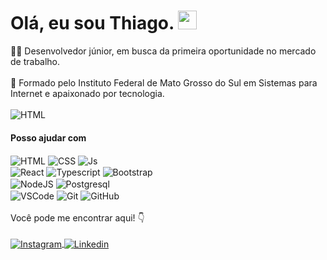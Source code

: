 # Olá, eu sou Thiago. <img src="https://media.giphy.com/media/hvRJCLFzcasrR4ia7z/giphy.gif" width="30">

🧑‍💻 Desenvolvedor júnior, em busca da primeira oportunidade no mercado de trabalho. <br><br>
📝 Formado pelo Instituto Federal de Mato Grosso do Sul em Sistemas para Internet e apaixonado por tecnologia. <br><br>
<img align="center" alt="HTML" src="https://img.shields.io/badge/⚪%20Disponível%20para%20trabalhar-2EA043&logoColor=white">
#### Posso ajudar com 
<div align="left">
 <img align="center" alt="HTML" src="https://img.shields.io/badge/HTML5-E34F26?style=for-the-badge&logo=html5&logoColor=white">
 <img align="center" alt="CSS" src="https://img.shields.io/badge/CSS3-1572B6?style=for-the-badge&logo=css3&logoColor=white">
 <img align="center" alt="Js" src="https://img.shields.io/badge/JavaScript-323330?style=for-the-badge&logo=javascript&logoColor=F7DF1E"> <br>
 <img align="center" alt="React" src="https://img.shields.io/badge/React-20232A?style=for-the-badge&logo=react&logoColor=61DAFB">
 <img align="center" alt="Typescript" src="https://img.shields.io/badge/TypeScript-007ACC?style=for-the-badge&logo=typescript&logoColor=white">
 <img align="center" alt="Bootstrap" src="https://img.shields.io/badge/Bootstrap-563D7C?style=for-the-badge&logo=bootstrap&logoColor=white"> <br>
 <img align="center" alt="NodeJS" src="https://img.shields.io/badge/Node.js-43853D?style=for-the-badge&logo=node.js&logoColor=white">
 <img align="center" alt="Postgresql" src="https://img.shields.io/badge/PostgreSQL-316192?style=for-the-badge&logo=postgresql&logoColor=white"> <br>
 <img align="center" alt="VSCode" src="https://img.shields.io/badge/Visual_Studio_Code-0078D4?style=for-the-badge&logo=visual%20studio%20code&logoColor=white">
 <img align="center" alt="Git" src="https://img.shields.io/badge/GIT-E44C30?style=for-the-badge&logo=git&logoColor=white">
 <img align="center" alt="GitHub" src="https://img.shields.io/badge/GitHub-100000?style=for-the-badge&logo=github&logoColor=white"> <br>
 
</div>
 
<br>
Você pode me encontrar aqui! 👇
<br><br>
<div>
<a href="https://instagram.com/thiagodau" target="_blank">
 <img align="center" src="https://img.shields.io/badge/Instagram-E4405F?style=for-the-badge&logo=instagram&logoColor=white" alt="Instagram"/>
</a>

<a href="https://www.linkedin.com/in/thiagorodriguesdau/" target="_blank">
 <img align="center" src="https://img.shields.io/badge/LinkedIn-0077B5?style=for-the-badge&logo=linkedin&logoColor=white" alt="Linkedin"/>
</a>

</div>

